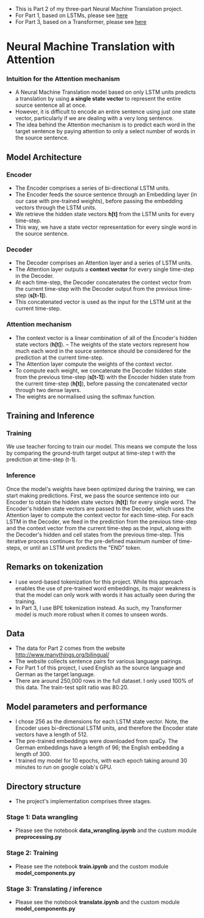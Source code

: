 - This is Part 2 of my three-part Neural Machine Translation project. 
- For Part 1, based on LSTMs, please see [here](https://github.com/kyungoh22/nmt_lstm)
- For Part 3, based on a Transformer, please see [here](https://github.com/kyungoh22/nmt_transformer)

# Neural Machine Translation with Attention

### Intuition for the Attention mechanism
- A Neural Machine Translation model based on only LSTM units predicts a translation by using **a single state vector** to represent the entire source sentence all at once. 
- However, it is difficult to encode an entire sentence using just one state vector, particularly if we are dealing with a very long sentence. 
- The idea behind the Attention mechanism is to predict each word in the target sentence by paying attention to only a select number of words in the source sentence. 


## Model Architecture

### Encoder

- The Encoder comprises a series of bi-directional LSTM units. 
- The Encoder feeds the source sentence through an Embedding layer (in our case with pre-trained weights), 
before passing the embedding vectors through the LSTM units. 
- We retrieve the hidden state vectors **h[t]** from the LSTM units for every time-step. 
- This way, we have a state vector representation for every single word in the source sentence.

### Decoder

- The Decoder comprises an Attention layer and a series of LSTM units.
- The Attention layer outputs a **context vector** for every single time-step in the Decoder. 
- At each time-step, the Decoder concatenates the context vector from the current time-step with the Decoder output from the previous time-step (**s[t-1]**). 
- This concatenated vector is used as the input for the LSTM unit at the current time-step.

### Attention mechanism
- The context vector is a linear combination of all of the Encoder's hidden state vectors (**h[t]**).
– The weights of the state vectors represent how much each word in the source sentence should be considered for the prediction at the current time-step. 
- The Attention layer compute the weights of the context vector. 
- To compute each weight, we concatenate the Decoder hidden state from the previous time-step (**s[t-1]**) with the Encoder hidden state from the current time-step (**h[t]**), before passing the concatenated vector through two dense layers.
- The weights are normalised using the softmax function.



## Training and Inference

### Training

We use teacher forcing to train our model. This means we compute the loss by comparing the ground-truth target output at time-step t with the prediction at time-step (t-1). 

### Inference

Once the model's weights have been optimized during the training, we can start making predictions. First, we pass the source sentence into our Encoder to obtain the hidden state vectors (**h[t]**) for every single word. The Encoder's hidden state vectors are passed to the Decoder, which uses the Attention layer to compute the context vector for each time-step. For each LSTM in the Decoder, we feed in the prediction from the previous time-step and the context vector from the current time-step as the input, along with the Decoder's hidden and cell states from the previous time-step. This iterative process continues for the pre-defined maximum number of time-steps, or until an LSTM unit predicts the "END" token.

## Remarks on tokenization
- I use word-based tokenization for this project. While this approach enables the use of pre-trained word embeddings, its major weakness is that the model can only work with words it has actually seen during the training. 
- In Part 3, I use BPE tokenization instead. As such, my Transformer model is much more robust when it comes to unseen words. 

## Data 
- The data for Part 2 comes from the website http://www.manythings.org/bilingual/
- The website collects sentence pairs for various language pairings. 
- For Part 1 of this project, I used English as the source language and German as the target language. 
- There are around 250,000 rows in the full dataset. I only used 100% of this data. The train-test split ratio was 80:20.

## Model parameters and performance
- I chose 256 as the dimensions for each LSTM state vector. Note, the Encoder uses bi-directional LSTM units, and therefore the Encoder state vectors have a length of 512. 
- The pre-trained embeddings were downloaded from spaCy. The German embeddings have a length of 96; the English embedding a length of 300.
- I trained my model for 10 epochs, with each epoch taking around 30 minutes to run on google colab's GPU. 

## Directory structure
- The project's implementation comprises three stages.

### Stage 1: Data wrangling
- Please see the notebook **data_wrangling.ipynb** and the custom module **preprocessing.py**

### Stage 2: Training
- Please see the notebook **train.ipynb** and the custom module **model_components.py**

### Stage 3: Translating / inference
- Please see the notebook **translate.ipynb** and the custom module **model_components.py**




